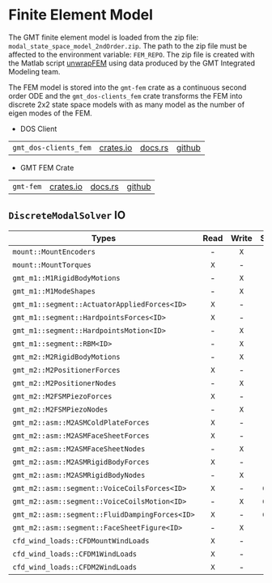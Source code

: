 # Finite Element Model

The GMT finite element model is loaded from the zip file: `modal_state_space_model_2ndOrder.zip`.
The path to the zip file must be affected to the environment variable: `FEM_REPO`.
The zip file is created with the Matlab script [unwrapFEM](https://github.com/rconan/fem/blob/main/tools/unwrapFEM.m) using data produced by the GMT Integrated Modeling team.

The FEM model is stored into the `gmt-fem` crate as a continuous second order ODE and the `gmt_dos-clients_fem` crate transforms the FEM into discrete 2x2 state space models with as many model as the number of eigen modes of the FEM.

 * DOS Client

|||||
|-|-|-|-|
|`gmt_dos-clients_fem`| [crates.io](https://crates.io/crates/gmt_dos-clients_fem) | [docs.rs](https://docs.rs/gmt_dos-clients_fem) | [github](https://github.com/rconan/dos-actors/tree/main/clients/fem) |
 
 * GMT FEM Crate


|||||
|-|-|-|-|
|`gmt-fem`| [crates.io](https://crates.io/crates/gmt-fem) | [docs.rs](https://docs.rs/gmt-fem) | [github](https://github.com/rconan/fem) |


## `DiscreteModalSolver` IO 

| Types | Read | Write | Size |
| ----- |:----:|:-----:|:----:|
| `mount::MountEncoders` | - | `X` | - |
| `mount::MountTorques` | `X` | - | - |
| `gmt_m1::M1RigidBodyMotions` | - | `X` | `42` |
| `gmt_m1::M1ModeShapes` | - | `X` | - |
| `gmt_m1::segment::ActuatorAppliedForces<ID>` | `X` | - | - |
| `gmt_m1::segment::HardpointsForces<ID>` | `X` | - | - |
| `gmt_m1::segment::HardpointsMotion<ID>` | - | `X` | - | 
| `gmt_m1::segment::RBM<ID>` | - | `X` | - | 
| `gmt_m2::M2RigidBodyMotions` | - | `X` | `42` |
| `gmt_m2::M2PositionerForces` | `X` | - | - |
| `gmt_m2::M2PositionerNodes` | - | `X` | - |
| `gmt_m2::M2FSMPiezoForces` | `X` | - | - |
| `gmt_m2::M2FSMPiezoNodes` | - | `X` | - |
| `gmt_m2::asm::M2ASMColdPlateForces` | `X` | - | - |
| `gmt_m2::asm::M2ASMFaceSheetForces` | `X` | - | - |
| `gmt_m2::asm::M2ASMFaceSheetNodes` | - | `X` | - |
| `gmt_m2::asm::M2ASMRigidBodyForces` | `X` | - | - |
| `gmt_m2::asm::M2ASMRigidBodyNodes` | - | `X` | - |
| `gmt_m2::asm::segment::VoiceCoilsForces<ID>` | `X` | - | `675` |
| `gmt_m2::asm::segment::VoiceCoilsMotion<ID>` | - | `X` | `675` |
| `gmt_m2::asm::segment::FluidDampingForces<ID>` | `X` | - | `675` |
| `gmt_m2::asm::segment::FaceSheetFigure<ID>` | - | `X` | - |
| `cfd_wind_loads::CFDMountWindLoads` | `X` | - | - |
| `cfd_wind_loads::CFDM1WindLoads` | `X` | - | - |
| `cfd_wind_loads::CFDM2WindLoads` | `X` | - | - |